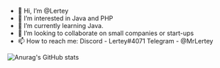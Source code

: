 - 👋 Hi, I’m @Lertey
- 👀 I’m interested in Java and PHP
- 🌱 I’m currently learning Java.
- 💞️ I’m looking to collaborate on small companies or start-ups
- 📫 How to reach me: Discord - Lertey#4071 Telegram - @MrLertey

![Anurag's GitHub stats](https://github-readme-stats.vercel.app/api?username=anuraghazra&show_icons=true&theme=tokyonight)
<!---
Lertey/Lertey is a ✨ special ✨ repository because its `README.md` (this file) appears on your GitHub profile.
You can click the Preview link to take a look at your changes.
--->
